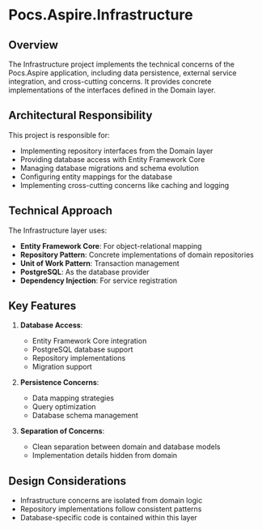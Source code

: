 # Pocs.Aspire.Infrastructure

## Overview

The Infrastructure project implements the technical concerns of the Pocs.Aspire application, including data persistence, external service integration, and cross-cutting concerns. It provides concrete implementations of the interfaces defined in the Domain layer.

## Architectural Responsibility

This project is responsible for:

- Implementing repository interfaces from the Domain layer
- Providing database access with Entity Framework Core
- Managing database migrations and schema evolution
- Configuring entity mappings for the database
- Implementing cross-cutting concerns like caching and logging

## Technical Approach

The Infrastructure layer uses:

- **Entity Framework Core**: For object-relational mapping
- **Repository Pattern**: Concrete implementations of domain repositories
- **Unit of Work Pattern**: Transaction management
- **PostgreSQL**: As the database provider
- **Dependency Injection**: For service registration

## Key Features

1. **Database Access**:
   - Entity Framework Core integration
   - PostgreSQL database support
   - Repository implementations
   - Migration support

2. **Persistence Concerns**:
   - Data mapping strategies
   - Query optimization
   - Database schema management

3. **Separation of Concerns**:
   - Clean separation between domain and database models
   - Implementation details hidden from domain

## Design Considerations

- Infrastructure concerns are isolated from domain logic
- Repository implementations follow consistent patterns
- Database-specific code is contained within this layer
